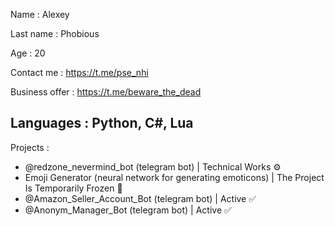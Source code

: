Name : Alexey

Last name : Phobious

Age : 20

Contact me : https://t.me/pse_nhi

Business offer : https://t.me/beware_the_dead

Languages : Python, C#, Lua
---
Projects :
- @redzone_nevermind_bot (telegram bot) | Technical Works ⚙️
- Emoji Generator (neural network for generating emoticons) | The Project Is Temporarily Frozen 🧊
- @Amazon_Seller_Account_Bot (telegram bot) | Active ✅
- @Anonym_Manager_Bot (telegram bot) | Active ✅
